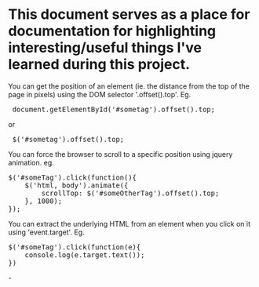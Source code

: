 # This document serves as a place for documentation for highlighting interesting/useful things I've learned during this project.

<p>
You can get the position of an element (ie. the distance from the top of the page in pixels) using the DOM selector '.offset().top'.
Eg.
<pre> document.getElementById('#sometag').offset().top;</pre>
or
<pre> $('#sometag').offset().top; </pre>
</p>

<p>
You can force the browser to scroll to a specific position using jquery animation.
eg. 
<pre>
$('#someTag').click(function(){
    $('html, body').animate({
        scrollTop: $('#someOtherTag').offset().top;
    }, 1000);
});
</pre>
</p>

<p>
You can extract the underlying HTML from an element when you click on it using
'event.target'.
Eg.
<pre>
$('#someTag').click(function(e){
    console.log(e.target.text());
})
</pre>
</p>
- 


